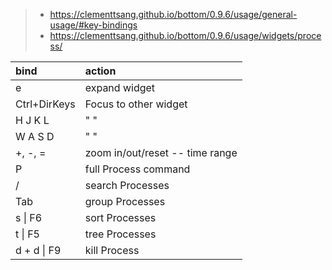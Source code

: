 > - https://clementtsang.github.io/bottom/0.9.6/usage/general-usage/#key-bindings
> - https://clementtsang.github.io/bottom/0.9.6/usage/widgets/process/

| bind          | action
| :--           | :--
| e             | expand widget
| Ctrl+DirKeys  | Focus to other widget
| H J K L       | "                   "
| W A S D       | "                   "
| +, -, =       | zoom in/out/reset -- time range
| P             | full Process command
| /             | search Processes
| Tab           | group Processes
| s \| F6       | sort Processes
| t \| F5       | tree Processes
| d + d \| F9   | kill Process
